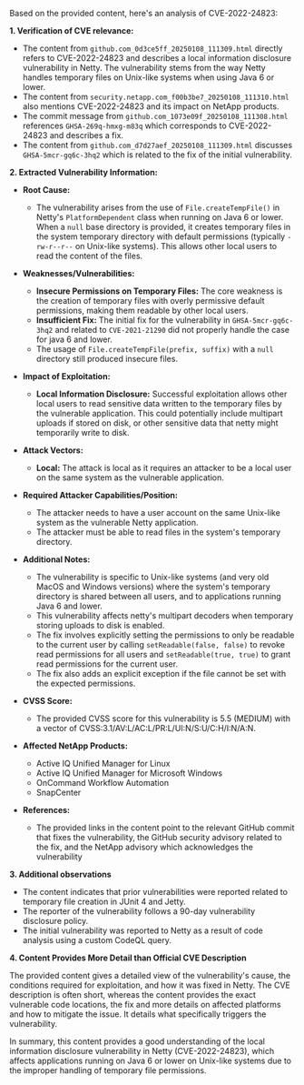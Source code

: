 Based on the provided content, here's an analysis of CVE-2022-24823:

**1. Verification of CVE relevance:**

   - The content from `github.com_0d3ce5ff_20250108_111309.html`  directly refers to CVE-2022-24823 and describes a local information disclosure vulnerability in Netty. The vulnerability stems from the way Netty handles temporary files on Unix-like systems when using Java 6 or lower. 
   - The content from `security.netapp.com_f00b3be7_20250108_111310.html` also mentions CVE-2022-24823 and its impact on NetApp products.
   - The commit message from `github.com_1073e09f_20250108_111308.html` references  `GHSA-269q-hmxg-m83q` which corresponds to CVE-2022-24823 and describes a fix.
   - The content from `github.com_d7d27aef_20250108_111309.html` discusses `GHSA-5mcr-gq6c-3hq2` which is related to the fix of the initial vulnerability.

**2. Extracted Vulnerability Information:**

   * **Root Cause:**
        - The vulnerability arises from the use of `File.createTempFile()` in Netty's `PlatformDependent` class when running on Java 6 or lower. When a `null` base directory is provided, it creates temporary files in the system temporary directory with default permissions (typically `-rw-r--r--` on Unix-like systems). This allows other local users to read the content of the files. 

   * **Weaknesses/Vulnerabilities:**
       - **Insecure Permissions on Temporary Files:** The core weakness is the creation of temporary files with overly permissive default permissions, making them readable by other local users.
       - **Insufficient Fix:**  The initial fix for the vulnerability in `GHSA-5mcr-gq6c-3hq2` and related to `CVE-2021-21290`  did not properly handle the case for java 6 and lower. 
       - The usage of `File.createTempFile(prefix, suffix)` with a `null` directory still produced insecure files.
   * **Impact of Exploitation:**
        - **Local Information Disclosure:** Successful exploitation allows other local users to read sensitive data written to the temporary files by the vulnerable application. This could potentially include multipart uploads if stored on disk, or other sensitive data that netty might temporarily write to disk.

   * **Attack Vectors:**
        - **Local:** The attack is local as it requires an attacker to be a local user on the same system as the vulnerable application.

   * **Required Attacker Capabilities/Position:**
        - The attacker needs to have a user account on the same Unix-like system as the vulnerable Netty application.
        - The attacker must be able to read files in the system's temporary directory.

   * **Additional Notes:**
        - The vulnerability is specific to Unix-like systems (and very old MacOS and Windows versions) where the system's temporary directory is shared between all users, and to applications running Java 6 and lower.
        - This vulnerability affects netty's multipart decoders when temporary storing uploads to disk is enabled.
        - The fix involves explicitly setting the permissions to only be readable to the current user by calling `setReadable(false, false)` to revoke read permissions for all users and `setReadable(true, true)` to grant read permissions for the current user.
        - The fix also adds an explicit exception if the file cannot be set with the expected permissions.

   * **CVSS Score:**
      - The provided CVSS score for this vulnerability is 5.5 (MEDIUM) with a vector of CVSS:3.1/AV:L/AC:L/PR:L/UI:N/S:U/C:H/I:N/A:N.

   * **Affected NetApp Products:**
       - Active IQ Unified Manager for Linux
       - Active IQ Unified Manager for Microsoft Windows
       - OnCommand Workflow Automation
       - SnapCenter
        
   * **References:**
       - The provided links in the content point to the relevant GitHub commit that fixes the vulnerability, the GitHub security advisory related to the fix, and the NetApp advisory which acknowledges the vulnerability

**3. Additional observations**
- The content indicates that prior vulnerabilities were reported related to temporary file creation in JUnit 4 and Jetty.
- The reporter of the vulnerability follows a 90-day vulnerability disclosure policy.
- The initial vulnerability was reported to Netty as a result of code analysis using a custom CodeQL query.

**4. Content Provides More Detail than Official CVE Description**

 The provided content gives a detailed view of the vulnerability's cause, the conditions required for exploitation, and how it was fixed in Netty. The CVE description is often short, whereas the content provides the exact vulnerable code locations, the fix and more details on affected platforms and how to mitigate the issue. It details what specifically triggers the vulnerability.

In summary, this content provides a good understanding of the local information disclosure vulnerability in Netty (CVE-2022-24823), which affects applications running on Java 6 or lower on Unix-like systems due to the improper handling of temporary file permissions.